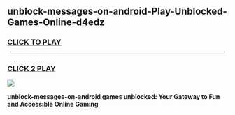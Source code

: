 
## unblock-messages-on-android-Play-Unblocked-Games-Online-d4edz
<h3>
<a href="https://premium76.site?title=unblock-messages-on-android&ref=25A">CLICK TO PLAY</a></h3>
<hr>

<h3>
<a href="https://premium76.site?title=unblock-messages-on-android&ref=25A">CLICK 2 PLAY</a>
  
</h3>

<a href="https://premium76.site?title=unblock-messages-on-android&ref=25A"><img src="https://clearcache.store/games.png"></a>


**unblock-messages-on-android games unblocked: Your Gateway to Fun and Accessible Online Gaming**

